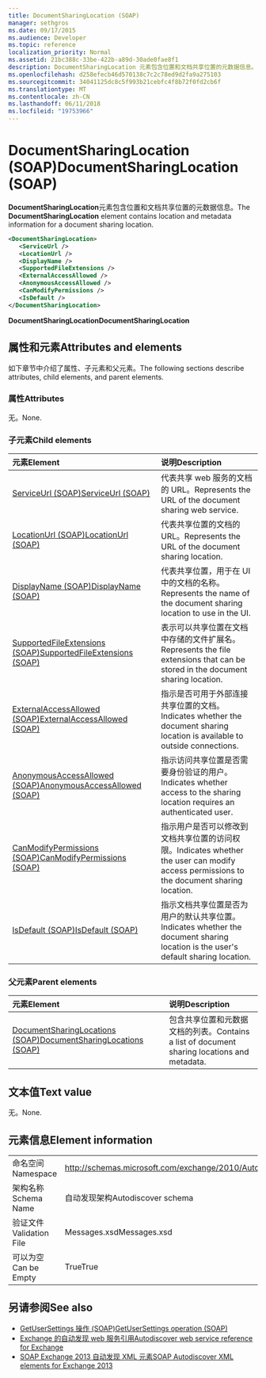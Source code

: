 ```yaml
---
title: DocumentSharingLocation (SOAP)
manager: sethgros
ms.date: 09/17/2015
ms.audience: Developer
ms.topic: reference
localization_priority: Normal
ms.assetid: 21bc388c-33be-422b-a89d-30ade0fae8f1
description: DocumentSharingLocation 元素包含位置和文档共享位置的元数据信息。
ms.openlocfilehash: d258efecb46d570138c7c2c78ed9d2fa9a275103
ms.sourcegitcommit: 34041125dc8c5f993b21cebfc4f8b72f0fd2cb6f
ms.translationtype: MT
ms.contentlocale: zh-CN
ms.lasthandoff: 06/11/2018
ms.locfileid: "19753966"
---
```

# <a name="documentsharinglocation-soap"></a><span data-ttu-id="de985-103">DocumentSharingLocation (SOAP)</span><span class="sxs-lookup"><span data-stu-id="de985-103">DocumentSharingLocation (SOAP)</span></span>

<span data-ttu-id="de985-104">**DocumentSharingLocation**元素包含位置和文档共享位置的元数据信息。</span><span class="sxs-lookup"><span data-stu-id="de985-104">The **DocumentSharingLocation** element contains location and metadata information for a document sharing location.</span></span> 
  
```XML
<DocumentSharingLocation>
   <ServiceUrl />
   <LocationUrl />
   <DisplayName />
   <SupportedFileExtensions />
   <ExternalAccessAllowed />
   <AnonymousAccessAllowed />
   <CanModifyPermissions />
   <IsDefault />
</DocumentSharingLocation>
```

 <span data-ttu-id="de985-105">**DocumentSharingLocation**</span><span class="sxs-lookup"><span data-stu-id="de985-105">**DocumentSharingLocation**</span></span>
## <a name="attributes-and-elements"></a><span data-ttu-id="de985-106">属性和元素</span><span class="sxs-lookup"><span data-stu-id="de985-106">Attributes and elements</span></span>

<span data-ttu-id="de985-107">如下章节中介绍了属性、子元素和父元素。</span><span class="sxs-lookup"><span data-stu-id="de985-107">The following sections describe attributes, child elements, and parent elements.</span></span>
  
### <a name="attributes"></a><span data-ttu-id="de985-108">属性</span><span class="sxs-lookup"><span data-stu-id="de985-108">Attributes</span></span>

<span data-ttu-id="de985-109">无。</span><span class="sxs-lookup"><span data-stu-id="de985-109">None.</span></span>
  
### <a name="child-elements"></a><span data-ttu-id="de985-110">子元素</span><span class="sxs-lookup"><span data-stu-id="de985-110">Child elements</span></span>

|<span data-ttu-id="de985-111">**元素**</span><span class="sxs-lookup"><span data-stu-id="de985-111">**Element**</span></span>|<span data-ttu-id="de985-112">**说明**</span><span class="sxs-lookup"><span data-stu-id="de985-112">**Description**</span></span>|
|:-----|:-----|
|[<span data-ttu-id="de985-113">ServiceUrl (SOAP)</span><span class="sxs-lookup"><span data-stu-id="de985-113">ServiceUrl (SOAP)</span></span>](serviceurl-soap.md) <br/> |<span data-ttu-id="de985-114">代表共享 web 服务的文档的 URL。</span><span class="sxs-lookup"><span data-stu-id="de985-114">Represents the URL of the document sharing web service.</span></span>  <br/> |
|[<span data-ttu-id="de985-115">LocationUrl (SOAP)</span><span class="sxs-lookup"><span data-stu-id="de985-115">LocationUrl (SOAP)</span></span>](locationurl-soap.md) <br/> |<span data-ttu-id="de985-116">代表共享位置的文档的 URL。</span><span class="sxs-lookup"><span data-stu-id="de985-116">Represents the URL of the document sharing location.</span></span>  <br/> |
|[<span data-ttu-id="de985-117">DisplayName (SOAP)</span><span class="sxs-lookup"><span data-stu-id="de985-117">DisplayName (SOAP)</span></span>](displayname-soap.md) <br/> |<span data-ttu-id="de985-118">代表共享位置，用于在 UI 中的文档的名称。</span><span class="sxs-lookup"><span data-stu-id="de985-118">Represents the name of the document sharing location to use in the UI.</span></span>  <br/> |
|[<span data-ttu-id="de985-119">SupportedFileExtensions (SOAP)</span><span class="sxs-lookup"><span data-stu-id="de985-119">SupportedFileExtensions (SOAP)</span></span>](supportedfileextensions-soap.md) <br/> |<span data-ttu-id="de985-120">表示可以共享位置在文档中存储的文件扩展名。</span><span class="sxs-lookup"><span data-stu-id="de985-120">Represents the file extensions that can be stored in the document sharing location.</span></span>  <br/> |
|[<span data-ttu-id="de985-121">ExternalAccessAllowed (SOAP)</span><span class="sxs-lookup"><span data-stu-id="de985-121">ExternalAccessAllowed (SOAP)</span></span>](externalaccessallowed-soap.md) <br/> |<span data-ttu-id="de985-122">指示是否可用于外部连接共享位置的文档。</span><span class="sxs-lookup"><span data-stu-id="de985-122">Indicates whether the document sharing location is available to outside connections.</span></span>  <br/> |
|[<span data-ttu-id="de985-123">AnonymousAccessAllowed (SOAP)</span><span class="sxs-lookup"><span data-stu-id="de985-123">AnonymousAccessAllowed (SOAP)</span></span>](anonymousaccessallowed-soap.md) <br/> |<span data-ttu-id="de985-124">指示访问共享位置是否需要身份验证的用户。</span><span class="sxs-lookup"><span data-stu-id="de985-124">Indicates whether access to the sharing location requires an authenticated user.</span></span>  <br/> |
|[<span data-ttu-id="de985-125">CanModifyPermissions (SOAP)</span><span class="sxs-lookup"><span data-stu-id="de985-125">CanModifyPermissions (SOAP)</span></span>](canmodifypermissions-soap.md) <br/> |<span data-ttu-id="de985-126">指示用户是否可以修改到文档共享位置的访问权限。</span><span class="sxs-lookup"><span data-stu-id="de985-126">Indicates whether the user can modify access permissions to the document sharing location.</span></span>  <br/> |
|[<span data-ttu-id="de985-127">IsDefault (SOAP)</span><span class="sxs-lookup"><span data-stu-id="de985-127">IsDefault (SOAP)</span></span>](isdefault-soap.md) <br/> |<span data-ttu-id="de985-128">指示文档共享位置是否为用户的默认共享位置。</span><span class="sxs-lookup"><span data-stu-id="de985-128">Indicates whether the document sharing location is the user's default sharing location.</span></span>  <br/> |
   
### <a name="parent-elements"></a><span data-ttu-id="de985-129">父元素</span><span class="sxs-lookup"><span data-stu-id="de985-129">Parent elements</span></span>

|<span data-ttu-id="de985-130">**元素**</span><span class="sxs-lookup"><span data-stu-id="de985-130">**Element**</span></span>|<span data-ttu-id="de985-131">**说明**</span><span class="sxs-lookup"><span data-stu-id="de985-131">**Description**</span></span>|
|:-----|:-----|
|[<span data-ttu-id="de985-132">DocumentSharingLocations (SOAP)</span><span class="sxs-lookup"><span data-stu-id="de985-132">DocumentSharingLocations (SOAP)</span></span>](documentsharinglocations-soap.md) <br/> |<span data-ttu-id="de985-133">包含共享位置和元数据文档的列表。</span><span class="sxs-lookup"><span data-stu-id="de985-133">Contains a list of document sharing locations and metadata.</span></span>  <br/> |
   
## <a name="text-value"></a><span data-ttu-id="de985-134">文本值</span><span class="sxs-lookup"><span data-stu-id="de985-134">Text value</span></span>

<span data-ttu-id="de985-135">无。</span><span class="sxs-lookup"><span data-stu-id="de985-135">None.</span></span>
  
## <a name="element-information"></a><span data-ttu-id="de985-136">元素信息</span><span class="sxs-lookup"><span data-stu-id="de985-136">Element information</span></span>

|||
|:-----|:-----|
|<span data-ttu-id="de985-137">命名空间</span><span class="sxs-lookup"><span data-stu-id="de985-137">Namespace</span></span>  <br/> |http://schemas.microsoft.com/exchange/2010/Autodiscover  <br/> |
|<span data-ttu-id="de985-138">架构名称</span><span class="sxs-lookup"><span data-stu-id="de985-138">Schema Name</span></span>  <br/> |<span data-ttu-id="de985-139">自动发现架构</span><span class="sxs-lookup"><span data-stu-id="de985-139">Autodiscover schema</span></span>  <br/> |
|<span data-ttu-id="de985-140">验证文件</span><span class="sxs-lookup"><span data-stu-id="de985-140">Validation File</span></span>  <br/> |<span data-ttu-id="de985-141">Messages.xsd</span><span class="sxs-lookup"><span data-stu-id="de985-141">Messages.xsd</span></span>  <br/> |
|<span data-ttu-id="de985-142">可以为空</span><span class="sxs-lookup"><span data-stu-id="de985-142">Can be Empty</span></span>  <br/> |<span data-ttu-id="de985-143">True</span><span class="sxs-lookup"><span data-stu-id="de985-143">True</span></span>  <br/> |
   
## <a name="see-also"></a><span data-ttu-id="de985-144">另请参阅</span><span class="sxs-lookup"><span data-stu-id="de985-144">See also</span></span>

- [<span data-ttu-id="de985-145">GetUserSettings 操作 (SOAP)</span><span class="sxs-lookup"><span data-stu-id="de985-145">GetUserSettings operation (SOAP)</span></span>](getusersettings-operation-soap.md)
- [<span data-ttu-id="de985-146">Exchange 的自动发现 web 服务引用</span><span class="sxs-lookup"><span data-stu-id="de985-146">Autodiscover web service reference for Exchange</span></span>](autodiscover-web-service-reference-for-exchange.md)
- [<span data-ttu-id="de985-147">SOAP Exchange 2013 自动发现 XML 元素</span><span class="sxs-lookup"><span data-stu-id="de985-147">SOAP Autodiscover XML elements for Exchange 2013</span></span>](soap-autodiscover-xml-elements-for-exchange-2013.md)

